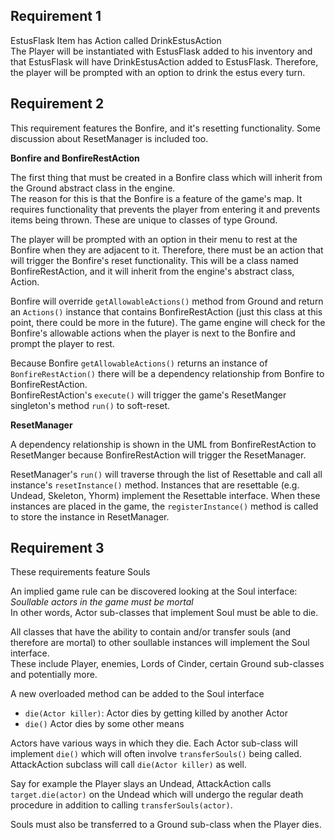 ## Requirement 1

EstusFlask Item has Action called DrinkEstusAction<br>
The Player will be instantiated with EstusFlask added to his inventory and that EstusFlask will have DrinkEstusAction
added to EstusFlask. Therefore, the player will be prompted with an option to drink the estus every turn.

## Requirement 2

This requirement features the Bonfire, and it's resetting functionality. 
Some discussion about ResetManager is included too.

**Bonfire and BonfireRestAction**

The first thing that must be created in a Bonfire class which will inherit from the Ground abstract class in the engine. 
<br>
The reason for this is that the Bonfire is a feature of the game's map. It requires functionality that prevents the
player from entering it and prevents items being thrown. These are unique to classes of type Ground.

The player will be prompted with an option in their menu to rest at the Bonfire when they are adjacent to it. Therefore,
there must be an action that will trigger the Bonfire's reset functionality. This will be a class named 
BonfireRestAction, and it will inherit from the engine's abstract class, Action.

Bonfire will override `getAllowableActions()` method from Ground and return an `Actions()` instance that 
contains BonfireRestAction (just this class at this point, there could be more in the future). The game engine will 
check for the Bonfire's allowable actions when the player is next to the Bonfire and prompt the player to rest.

Because Bonfire `getAllowableActions()` returns an instance of `BonfireRestAction()` there will be a dependency
relationship from Bonfire to BonfireRestAction.<br>
BonfireRestAction's `execute()` will trigger the game's ResetManger singleton's method `run()` to soft-reset.

**ResetManager**

A dependency relationship is shown in the UML from BonfireRestAction to ResetManger because BonfireRestAction will 
trigger the ResetManager.

ResetManager's `run()` will traverse through the list of Resettable and call all instance's `resetInstance()` method.
Instances that are resettable (e.g. Undead, Skeleton, Yhorm) implement the Resettable interface. When these instances
are placed in the game, the `registerInstance()` method is called to store the instance in ResetManager.

## Requirement 3

These requirements feature Souls

An implied game rule can be discovered looking at the Soul interface:
*Soullable actors in the game must be mortal*<br>
In other words, Actor sub-classes that implement Soul must be able to die.

All classes that have the ability to contain and/or transfer souls (and therefore are mortal) to other soullable 
instances will implement the Soul interface.<br>
These include Player, enemies, Lords of Cinder, certain Ground sub-classes and potentially more.

A new overloaded method can be added to the Soul interface
- `die(Actor killer)`: Actor dies by getting killed by another Actor
- `die()` Actor dies by some other means

Actors have various ways in which they die. Each Actor sub-class will implement `die()` which will often involve 
`transferSouls()` being called.<br>
AttackAction subclass will call `die(Actor killer)` as well.

Say for example the Player slays an Undead, AttackAction calls `target.die(actor)` on the Undead which will undergo the
regular death procedure in addition to calling `transferSouls(actor)`.

Souls must also be transferred to a Ground sub-class when the Player dies. 